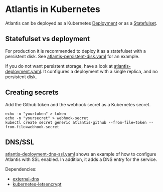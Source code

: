 # Atlantis in Kubernetes

Atlantis can be deployed as a Kubernetes
[Deployment](https://kubernetes.io/docs/concepts/workloads/controllers/deployment/)
or as a [Statefulset](https://kubernetes.io/docs/concepts/workloads/controllers/statefulset/).

## Statefulset vs deployment

For production it is recommended to deploy it as a statefulset
with a persistent disk. See [atlantis-persistent-disk.yaml](atlantis-persistent-disk.yaml)
for an example.

If you do not want persistent storage,
have a look at [atlantis-deployment.yaml](atlantis-deployment.yaml).
It configures a deployment with a single replica, and no persistent disk.

## Creating secrets

Add the Github token and the webhook secret as a Kubernetes secret.

```
echo -n "yourtoken" > token
echo -n "yoursecret" > webhook-secret
kubectl create secret generic atlantis-github --from-file=token --from-file=webhook-secret
```

## DNS/SSL

[atlantis-deployment-dns-ssl.yaml](atlantis-deployment-dns-ssl.yaml) shows an example of how to configure
Atlantis with SSL enabled. In addition, it adds a DNS entry
for the service.

Dependencies:
- [external-dns](https://github.com/kubernetes-incubator/external-dns)
- [kubernetes-letsencrypt](https://github.com/tazjin/kubernetes-letsencrypt)
